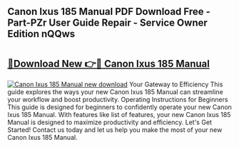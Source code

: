 ## Canon Ixus 185 Manual PDF Download Free - Part-PZr User Guide Repair - Service Owner Edition nQQws

# <h2><a href="http://cf23670.oget.top/?id=Canon+Ixus+185+Manual">🔗Download New 👉🔴 Canon Ixus 185 Manual</a></h2>

[![Canon Ixus 185 Manual new download](https://i.imgur.com/5g1atiW.png)](http://cf23670.oget.top/?id=Canon+Ixus+185+Manual)
Your Gateway to Efficiency This guide explores the ways your new Canon Ixus 185 Manual can streamline your workflow and boost productivity. Operating Instructions for Beginners This guide is designed for beginners to confidently operate your new Canon Ixus 185 Manual. With features like list of features, your new Canon Ixus 185 Manual is designed to maximize productivity and efficiency. Let's Get Started! Contact us today and let us help you make the most of your new Canon Ixus 185 Manual.
